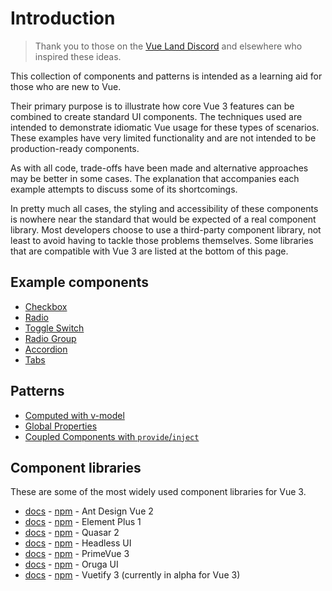 # Introduction

> Thank you to those on the [Vue Land Discord](https://chat.vuejs.org/) and elsewhere who inspired these ideas.

This collection of components and patterns is intended as a learning aid for those who are new to Vue.

Their primary purpose is to illustrate how core Vue 3 features can be combined to create standard UI components. The techniques used are intended to demonstrate idiomatic Vue usage for these types of scenarios. These examples have very limited functionality and are not intended to be production-ready components.

As with all code, trade-offs have been made and alternative approaches may be better in some cases. The explanation that accompanies each example attempts to discuss some of its shortcomings.

In pretty much all cases, the styling and accessibility of these components is nowhere near the standard that would be expected of a real component library. Most developers choose to use a third-party component library, not least to avoid having to tackle those problems themselves. Some libraries that are compatible with Vue 3 are listed at the bottom of this page.

## Example components

* [Checkbox](./components/checkbox.html)
* [Radio](./components/radio.html)
* [Toggle Switch](./components/toggle-switch.html)
* [Radio Group](./components/radio-group.html)
* [Accordion](./components/accordion.html)
* [Tabs](./components/tabs.html)

## Patterns

* [Computed with v-model](./patterns/computed-v-model.html)
* [Global Properties](./patterns/global-properties.html)
* [Coupled Components with `provide`/`inject`](./patterns/coupled-components-with-provide-inject.html)

## Component libraries

These are some of the most widely used component libraries for Vue 3.

<!-- Ordered by npm downloads, except Vuetify -->

* [docs](https://2x.antdv.com/components/overview/) - [npm](https://www.npmjs.com/package/ant-design-vue) - Ant Design Vue 2
* [docs](https://element-plus.org/#/en-US/component) -  [npm](https://www.npmjs.com/package/element-plus) - Element Plus 1
* [docs](https://quasar.dev/vue-components/) - [npm](https://www.npmjs.com/package/quasar) - Quasar 2
* [docs](https://headlessui.dev/) - [npm](https://www.npmjs.com/package/@headlessui/vue) - Headless UI
* [docs](https://primefaces.org/primevue/showcase/#/setup) - [npm](https://www.npmjs.com/package/primevue) - PrimeVue 3
* [docs](https://oruga.io/documentation/) - [npm](https://www.npmjs.com/package/@oruga-ui/oruga-next) - Oruga UI
* [docs](https://next.vuetifyjs.com/en/introduction/why-vuetify/) - [npm](https://www.npmjs.com/package/vuetify) - Vuetify 3 (currently in alpha for Vue 3)
